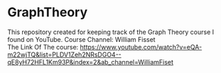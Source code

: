 # GraphTheory

This repository created for keeping track of the Graph Theory course I found on YouTube.
Course Channel: William Fisset <br>
The Link Of The course: https://www.youtube.com/watch?v=eQA-m22wjTQ&list=PLDV1Zeh2NRsDGO4--qE8yH72HFL1Km93P&index=2&ab_channel=WilliamFiset
